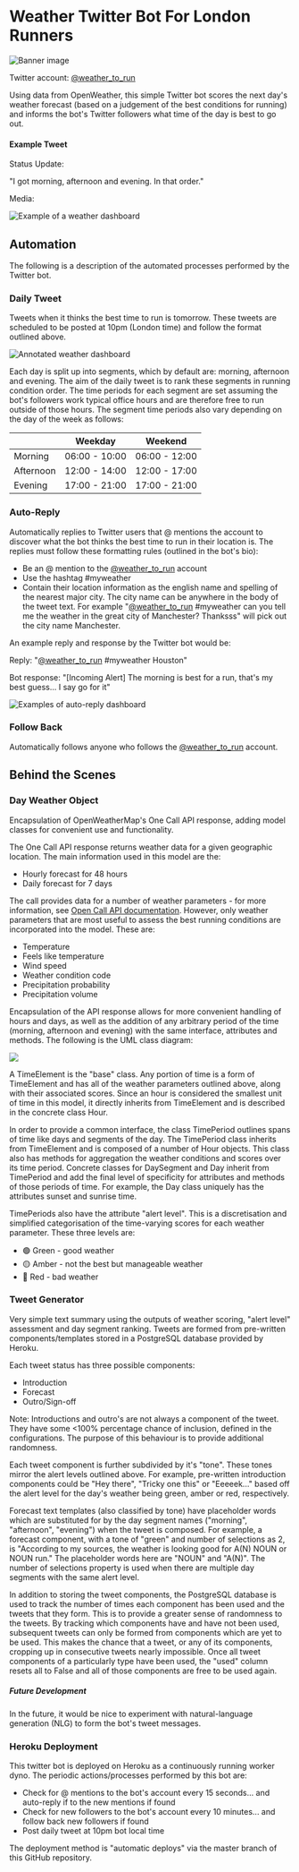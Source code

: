 # Weather Twitter Bot For London Runners
![Banner image](assets/twitter_banner_3.png)

Twitter account: [@weather_to_run](https://twitter.com/weather_to_run)

Using data from OpenWeather, this simple Twitter bot scores the next day's weather forecast (based 
on a judgement of the best conditions for running) and informs the bot's Twitter followers what time 
of the day is best to go out.

#### Example Tweet

Status Update:

"I got morning, afternoon and evening. In that order."

Media:

![Example of a weather dashboard](dashboards/readme_images/dashboard_18-10-20.jpg)

## Automation
The following is a description of the automated processes performed by the Twitter bot.

### Daily Tweet
Tweets when it thinks the best time to run is tomorrow. These tweets are scheduled to be posted at 10pm (London time) 
and follow the format outlined above.

![Annotated weather dashboard](dashboards/readme_images/annotated_dashboard.jpg)

Each day is split up into segments, which by default are: morning, afternoon and evening. The aim of the daily tweet 
is to rank these segments in running condition order. The time periods for each segment are set assuming the bot's
followers work typical office hours and are therefore free to run outside of those hours. The segment time periods also
vary depending on the day of the week as follows:

|           | Weekday     | Weekend     |
|-----------|-------------|-------------|
| Morning   | 06:00 - 10:00 | 06:00 - 12:00 |
| Afternoon | 12:00 - 14:00 | 12:00 - 17:00 |
| Evening   | 17:00 - 21:00 | 17:00 - 21:00 |

### Auto-Reply

Automatically replies to Twitter users that @ mentions the account to discover what the bot thinks the best
time to run in their location is. The replies must follow these formatting rules (outlined in the bot's bio):
- Be an @ mention to the [@weather_to_run](https://twitter.com/weather_to_run) account
- Use the hashtag #myweather
- Contain their location information as the english name and spelling of the nearest major city. The city name can be
anywhere in the body of the tweet text. For example "[@weather_to_run](https://twitter.com/weather_to_run) #myweather
can you tell me the weather in the great city of Manchester? Thanksss" will pick out the city name Manchester.
    
An example reply and response by the Twitter bot would be:

Reply: "[@weather_to_run](https://twitter.com/weather_to_run) #myweather Houston"

Bot response: "\[Incoming Alert\] The morning is best for a run, that's my best guess... I say go for it"

![Examples of auto-reply dashboard](dashboards/readme_images/auto_reply_demo.gif)

### Follow Back

Automatically follows anyone who follows the [@weather_to_run](https://twitter.com/weather_to_run) account.

## Behind the Scenes

### Day Weather Object

Encapsulation of OpenWeatherMap's One Call API response, adding model classes for convenient use and functionality. 

The One Call API response returns weather data for a given geographic location. The main information used in this model
are the:
- Hourly forecast for 48 hours
- Daily forecast for 7 days

The call provides data for a number of weather parameters - for more information, see
[Open Call API documentation](https://openweathermap.org/api/one-call-api). However, only weather parameters that are
most useful to assess the best running conditions are incorporated into the model. These are:
- Temperature
- Feels like temperature
- Wind speed
- Weather condition code
- Precipitation probability
- Precipitation volume

Encapsulation of the API response allows for more convenient handling of hours and days, as well as the addition of
any arbitrary period of the time (morning, afternoon and evening) with the same interface, attributes and methods.
The following is the UML class diagram:

![](assets/readme_assets/UML_class_diagram.jpg)

A TimeElement is the "base" class. Any portion of time is a form of TimeElement and has all of the weather parameters
outlined above, along with their associated scores. Since an hour is considered the smallest unit of time
in this model, it directly inherits from TimeElement and is described in the concrete class Hour.

In order to provide a common interface, the class TimePeriod outlines spans of time like days and segments of the day.
The TimePeriod class inherits from TimeElement and is composed of a number of Hour objects. 
This class also has methods for aggregation the weather conditions and scores over its time period.
Concrete classes for DaySegment and Day inherit from TimePeriod and add the final level of specificity for attributes 
and methods of those periods of time. For example, the Day class uniquely has the attributes sunset and sunrise
time.

TimePeriods also have the attribute "alert level". This is a discretisation and simplified categorisation of the 
time-varying scores for each weather parameter. These three levels are:
- 🟢 Green - good weather
- 🟡 Amber - not the best but manageable weather
- 🔴 Red - bad weather

### Tweet Generator

Very simple text summary using the outputs of weather scoring, "alert level" assessment and day segment ranking.
Tweets are formed from pre-written components/templates stored in a PostgreSQL database provided by Heroku.

Each tweet status has three possible components:
- Introduction
- Forecast
- Outro/Sign-off

Note: Introductions and outro's are not always a component of the tweet. They have some <100% percentage chance of 
inclusion, defined in the configurations. The purpose of this behaviour is to provide additional randomness.

Each tweet component is further subdivided by it's "tone". These tones mirror the alert levels outlined above. For 
example, pre-written introduction components could be "Hey there", "Tricky one this" or "Eeeeek..." based off the alert
level for the day's weather being green, amber or red, respectively.

Forecast text templates (also classified by tone) have placeholder words which are substituted for by the day segment
names ("morning", "afternoon", "evening") when the tweet is composed. For example, a forecast component, with a tone of 
"green" and number of selections as 2, is "According to my sources, the weather is looking good for A(N) NOUN or NOUN 
run." The placeholder words here are "NOUN" and "A(N)". The number of selections property is used when there are 
multiple day segments with the same alert level.

In addition to storing the tweet components, the PostgreSQL database is used to track the number of times each component
has been used and the tweets that they form. This is to provide a greater sense of randomness to the tweets. By
tracking which components have and have not been used, subsequent tweets can only be formed from components which
are yet to be used. This makes the chance that a tweet, or any of its components, cropping up in consecutive tweets 
nearly impossible. Once all tweet components of a particularly type have been used, the "used" column resets all to
False and all of those components are free to be used again.

##### Future Development
In the future, it would be nice to experiment with natural-language generation (NLG) to form the bot's tweet messages.

### Heroku Deployment

This twitter bot is deployed on Heroku as a continuously running worker dyno. The periodic actions/processes performed
by this bot are:
- Check for @ mentions to the bot's account every 15 seconds... and auto-reply if to the new mentions if found
- Check for new followers to the bot's account every 10 minutes... and follow back new followers if found
- Post daily tweet at 10pm bot local time

The deployment method is "automatic deploys" via the master branch of this GitHub repository.
